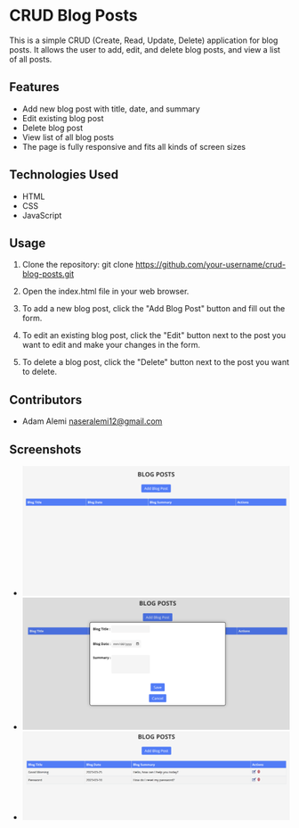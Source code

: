 # CRUD Blog Posts

This is a simple CRUD (Create, Read, Update, Delete) application for blog posts. It allows the user to add, edit, and delete blog posts, and view a list of all posts.

## Features

- Add new blog post with title, date, and summary
- Edit existing blog post
- Delete blog post
- View list of all blog posts
- The page is fully responsive and fits all kinds of screen sizes

## Technologies Used

- HTML
- CSS
- JavaScript

## Usage

1. Clone the repository: git clone <https://github.com/your-username/crud-blog-posts.git>

2. Open the index.html file in your web browser.

3. To add a new blog post, click the "Add Blog Post" button and fill out the form.

4. To edit an existing blog post, click the "Edit" button next to the post you want to edit and make your changes in the form.

5. To delete a blog post, click the "Delete" button next to the post you want to delete.

## Contributors

- Adam Alemi <naseralemi12@gmail.com>

## Screenshots

- ![screenshot1](./images/1.png)
- ![screenshot2](./images/2.png)
- ![screenshot3](./images/3.png)
